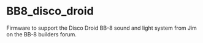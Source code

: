 # BB8_disco_droid
Firmware to support the Disco Droid BB-8 sound and light system from Jim on the BB-8 builders forum.
